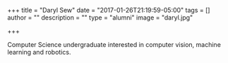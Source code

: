 +++
title = "Daryl Sew"
date = "2017-01-26T21:19:59-05:00"
tags = []
author = ""
description = ""
type = "alumni"
image = "daryl.jpg"

+++

Computer Science undergraduate interested in computer vision, machine learning and robotics.
